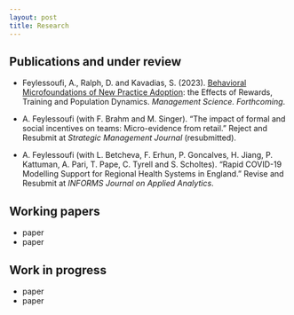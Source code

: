 ```yaml
---
layout: post
title: Research
---
```


## Publications and under review

* Feylessoufi, A., Ralph, D. and Kavadias, S. (2023). [Behavioral Microfoundations of New Practice Adoption](https://papers.ssrn.com/sol3/papers.cfm?abstract_id=3644499): the Effects of Rewards, Training and Population Dynamics. _Management Science. Forthcoming_.
  
* A. Feylessoufi (with F. Brahm and M. Singer). “The impact of formal and social incentives on teams: Micro-evidence
from retail.” Reject and Resubmit at _Strategic Management Journal_ (resubmitted).

* A. Feylessoufi (with L. Betcheva, F. Erhun, P. Goncalves, H. Jiang, P. Kattuman, A. Pari, T. Pape, C. Tyrell and S.
Scholtes). “Rapid COVID-19 Modelling Support for Regional Health Systems in England.” Revise and Resubmit at
_INFORMS Journal on Applied Analytics_.

## Working papers

* paper
* paper

## Work in progress

* paper
* paper
